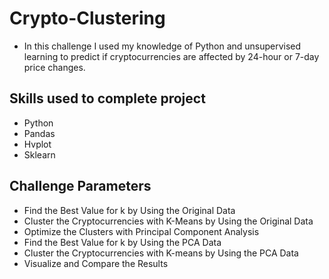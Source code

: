 # Crypto-Clustering
- In this challenge I used my knowledge of Python and unsupervised learning to predict if cryptocurrencies are affected by 24-hour or 7-day price changes.

## Skills used to complete project
- Python
- Pandas
- Hvplot
- Sklearn

## Challenge Parameters
- Find the Best Value for k by Using the Original Data
- Cluster the Cryptocurrencies with K-Means by Using the Original Data
- Optimize the Clusters with Principal Component Analysis
- Find the Best Value for k by Using the PCA Data
- Cluster the Cryptocurrencies with K-means by Using the PCA Data
- Visualize and Compare the Results

